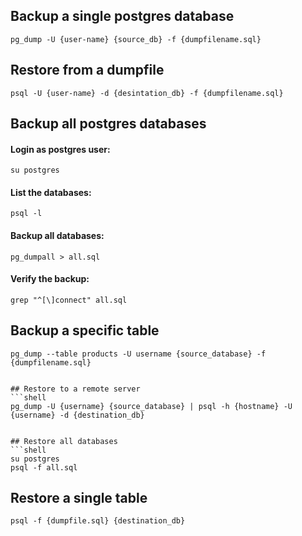 ## Backup a single postgres database

```shell
pg_dump -U {user-name} {source_db} -f {dumpfilename.sql}
```


## Restore from a dumpfile
```shell
psql -U {user-name} -d {desintation_db} -f {dumpfilename.sql}
```

## Backup all postgres databases

#### Login as postgres user:
```shell
su postgres
```

#### List the databases:
```shell
psql -l
```

#### Backup all databases:
```shell
pg_dumpall > all.sql
```

#### Verify the backup:
```shell
grep "^[\]connect" all.sql
```

## Backup a specific table
```table
pg_dump --table products -U username {source_database} -f {dumpfilename.sql}


## Restore to a remote server
```shell
pg_dump -U {username} {source_database} | psql -h {hostname} -U {username} -d {destination_db}


## Restore all databases
```shell
su postgres
psql -f all.sql
```

## Restore a single table
```shell
psql -f {dumpfile.sql} {destination_db}

